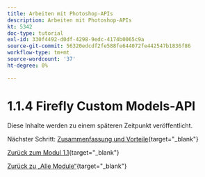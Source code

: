 ```yaml
---
title: Arbeiten mit Photoshop-APIs
description: Arbeiten mit Photoshop-APIs
kt: 5342
doc-type: tutorial
exl-id: 330f4492-d0df-4298-9edc-4174b0065c9a
source-git-commit: 56320edcdf2fe588fe644072fe442547b1836f86
workflow-type: tm+mt
source-wordcount: '37'
ht-degree: 0%

---
```


# 1.1.4 Firefly Custom Models-API

Diese Inhalte werden zu einem späteren Zeitpunkt veröffentlicht.

Nächster Schritt: [Zusammenfassung und Vorteile](./summary.md){target="_blank"}

[Zurück zum Modul 1.1](./firefly-services.md){target="_blank"}

[Zurück zu „Alle Module“](./../../../overview.md){target="_blank"}
